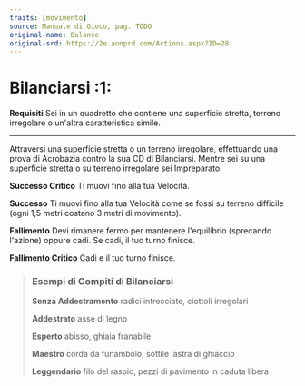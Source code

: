 ```yaml
---
traits: [movimento]
source: Manuale di Gioco, pag. TODO
original-name: Balance
original-srd: https://2e.aonprd.com/Actions.aspx?ID=28
---
```


# Bilanciarsi :1:

**Requisiti** Sei in un quadretto che contiene una superficie stretta, terreno
irregolare o un'altra caratteristica simile.

---

Attraversi una superficie stretta o un terreno irregolare, effettuando una prova
di Acrobazia contro la sua CD di Bilanciarsi. Mentre sei su una superficie
stretta o su terreno irregolare sei Impreparato.

**Successo Critico** Ti muovi fino alla tua Velocità.

**Successo** Ti muovi fino alla tua Velocità come se fossi su terreno difficile
(ogni 1,5 metri costano 3 metri di movimento).

**Fallimento** Devi rimanere fermo per mantenere l'equilibrio (sprecando
l'azione) oppure cadi. Se cadi, il tuo turno finisce.

**Fallimento Critico** Cadi e il tuo turno finisce.

> ### Esempi di Compiti di Bilanciarsi
>
> **Senza Addestramento** radici intrecciate, ciottoli irregolari
>
> **Addestrato** asse di legno
>
> **Esperto** abisso, ghiaia franabile
>
> **Maestro** corda da funambolo, sottile lastra di ghiaccio
>
> **Leggendario** filo del rasoio, pezzi di pavimento in caduta libera
